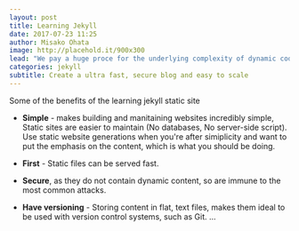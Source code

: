 ```yaml
---
layout: post
title: Learning Jekyll
date: 2017-07-23 11:25
author: Misako Ohata
image: http://placehold.it/900x300
lead: "We pay a huge proce for the underlying complexity of dynamic code running on a server for every request - a price we could avoid paying entirely when this kind of complexity is not needed."
categories: jekyll
subtitle: Create a ultra fast, secure blog and easy to scale
---
```




Some of the benefits of the learning jekyll static site

- **Simple** - makes building and manitaining websites incredibly simple, Static sites are easier to maintain (No databases, No server-side script). Use static website generations when you're after simiplicity and want to put the emphasis on the content, which is what you should be doing. 

- **First** - Static files can be served fast. 

- **Secure**, as they do not contain dynamic content, so are immune to the most common attacks.

- **Have versioning** - Storing content in flat, text files, makes them ideal to be used with version control systems, such as Git.
...
